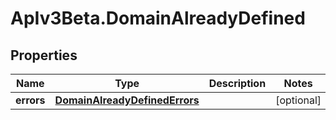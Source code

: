 # ApIv3Beta.DomainAlreadyDefined

## Properties

Name | Type | Description | Notes
------------ | ------------- | ------------- | -------------
**errors** | [**DomainAlreadyDefinedErrors**](DomainAlreadyDefinedErrors.md) |  | [optional] 


